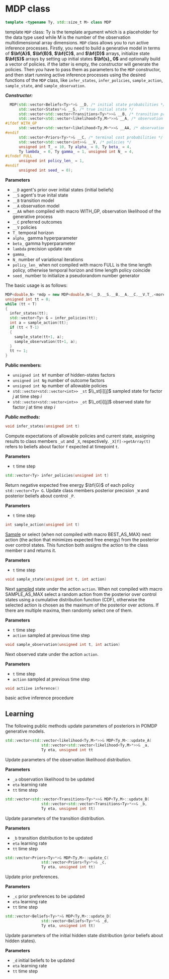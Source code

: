 # MDP class
```c++
template <typename Ty, std::size_t M> class MDP
```

template `MDP` class: Ty is the template argument which is a placeholder for the data type used while M is the number of the observation  multidimensional array dimensions. `MDP` class allows you to run active inference processes. Firstly, you need to build a generative model in terms of **$\bf{A}$**, **$\bf{B}$**, **$\bf{C}$**, and **$\bf{D}$** arrays, initialize state **$\bf{S}$** arrays by setting up initial states **$\bf{s}_ 0$** and optionally build a vector of policies. if the latter is empty, the constructor will generate the policies. Then you have to pass them as parameters to the `MDP` constructor, and then start running active inference processes using the desired functions of the `MDP` class, like `infer_states`, `infer_policies`, `sample_action`, `sample_state`, and `sample_observation`.
 
***Constructor:***
```c++
  MDP(std::vector<Beliefs<Ty>*>& __D, /* initial state probabilities */
      std::vector<States*>& __S, /* true initial state */
      std::vector<std::vector<Transitions<Ty>*>>& __B, /* transition probabilities */
      std::vector<std::vector<likelihood<Ty,M>*>>& __A, /* observation model */
#ifdef WITH_GP
      std::vector<std::vector<likelihood<Ty,M>*>>& __AA, /* observation process */
#endif
      std::vector<Priors<Ty>*>& __C, /* terminal cost probabilities */
      std::vector<std::vector<int>>& __V, /* policies */
      unsigned int T_ = 10, Ty alpha_ = 8, Ty beta_ = 4,
      Ty lambda_ = 0, Ty gamma_ = 1, unsigned int N_ = 4,
#ifndef FULL
      unsigned int policy_len_ = 1,
#endif
      unsigned int seed_ = 0);
```

**Parameters**
- `__D` agent's prior over initial states (initial beliefs)
- `__S` agent's true inital state
- `__B` transition model
- `__A` observation model
- `__AA` when compiled with macro WITH_GP, observation likelihood of the generative process 
- `__C` preferred outcomes
- `__V` policies
- `T_` temporal horizon
- `alpha_` gamma hyperparameter
- `beta_` gamma hyperparameter
- `lambda` precision update rate
- `gamma_`
- `N_` number of variational iterations
- `policy_len_` when not compiled with macro FULL is the time length policy, otherwise temporal horizon and time length policy coincide 
- `seed_` number to initialize a pseudorandom number generator

The basic usage is as follows:

```c++
MDP<double,N> *mdp = new MDP<double,N>(__D,__S,__B,__A,__C,__V,T_,<more_params>);
unsigned int tt = 0;                                                                                       
while (tt < T)
{                                                                                             
  infer_states(tt);
  std::vector<Ty> G = infer_policies(tt);
  int a = sample_action(tt);                                                                               
  if (tt < T-1)                                                                                            
  {                                                                                                        
    sample_state(tt+1, a);                                                                                 
    sample_observation(tt+1, a);                                                                           
  }                                                                                                        
  tt += 1;                                                                                                 
}
```
**Public members:**
- `unsigned int Nf` number of hidden-states factors
- `unsigned int Ng` number of outcome factors
- `unsigned int Np` number of allowable policies
- `std::vector<std::vector<int>> _st` $\\_st[i][j]$ sampled state for factor $j$ at time step $i$
- `std::vector<std::vector<int>> _ot` $\\_ot[i][j]$ observed state for factor $j$ at time step $i$

***Public methods:***
```c++
void infer_states(unsigned int t)
```
Compute expectations of allowable policies and current state, assigning results to class members `_ut` and `_X`, respectively. `_X[f]->getArray(t)` refers to beliefs about factor `f` expected at timepoint `t`.

**Parameters**
- `t` time step

```c++
std::vector<Ty> infer_policies(unsigned int t)
```
Return negative expected free energy $\bf{G}$ of each policy `std::vector<Ty> G`. Update class members posterior precision `_W` and posterior beliefs about control `_P`.
 
**Parameters**
- `t` time step

```c++
int sample_action(unsigned int t)
```
[Sample](utils.md#Sampling) or select (when not compiled with macro BEST_AS_MAX) next action (the action that minimizes expected free energy) from the posterior over control states. This function both assigns the action to the class member `U` and returns it.

**Parameters**
- `t` time step

```c++
void sample_state(unsigned int t, int action)
```
Next [sampled](utils.md#Sampling) state under the action `action`. When not compiled with macro SAMPLE_AS_MAX select a random action from the posterior over control states using a cumulative distribution function (CDF), otherwise the selected action is chosen as the maximum of the posterior over actions. If there are multiple maxima, then randomly select one of them.

**Parameters**
- `t` time step
- `action` sampled at previous time step

```c++
void sample_observation(unsigned int t, int action)
```
Next observed state under the action `action`.

**Parameters**
- `t` time step
- `action` sampled at previous time step

```c++
void actiive inference()
```
basic active inference procedure 

## Learning
The following public methods update parameters of posteriors in POMDP generative models.

```c++
std::vector<std::vector<likelihood<Ty,M>*>>& MDP<Ty,M>::update_A(                                       
                std::vector<std::vector<likelihood<Ty,M>*>>& _a,                                             
                Ty eta, unsigned int tt
```
Update parameters of the observation likelihood distribution.

**Parameters**
- `_a` observation likelihood to be updated
- `eta` learning rate
- `tt` time step

```c++
std::vector<std::vector<Transitions<Ty>*>>& MDP<Ty,M>::update_B(                                             
                std::vector<std::vector<Transitions<Ty>*>>& _b,                                              
                Ty eta, unsigned int tt)
```
Update parameters of the transition distribution. 

**Parameters**
- `_b` transition distribution to be updated
- `eta` learning rate
- `tt` time step


```c++
std::vector<Priors<Ty>*>& MDP<Ty,M>::update_C(                                                               
                std::vector<Priors<Ty>*>& _c,                                                                
                Ty eta, unsigned int tt)
```
Update prior preferences.

**Parameters**
- `_c` prior preferences to be updated
- `eta` learning rate
- `tt` time step

```c++
std::vector<Beliefs<Ty>*>& MDP<Ty,M>::update_D(                                                              
                std::vector<Beliefs<Ty>*>& _d,                                                               
                Ty eta, unsigned int tt)
```
Update parameters of the initial hidden state distribution (prior beliefs about hidden states).

**Parameters**
- `_d` initial beliefs to be updated
- `eta` learning rate
- `tt` time step
